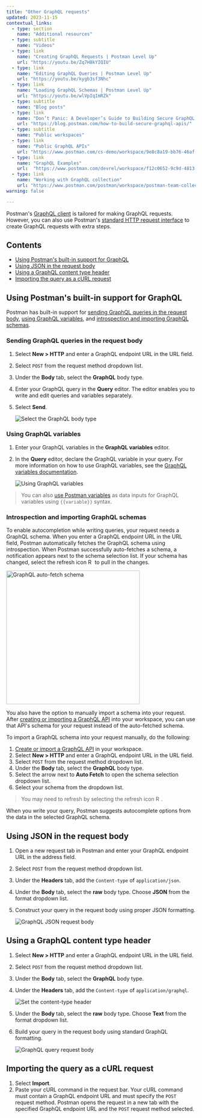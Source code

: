 ```yaml
---
title: "Other GraphQL requests"
updated: 2023-11-15
contextual_links:
  - type: section
    name: "Additional resources"
  - type: subtitle
    name: "Videos"
  - type: link
    name: "Creating GraphQL Requests | Postman Level Up"
    url: "https://youtu.be/Zq7H8kYIQIU"
  - type: link
    name: "Editing GraphQL Queries | Postman Level Up"
    url: "https://youtu.be/kygb3sf3Nhc"
  - type: link
    name: "Loading GraphQL Schemas | Postman Level Up"
    url: "https://youtu.be/wlVpIqImRZk"
  - type: subtitle
    name: "Blog posts"
  - type: link
    name: "Don’t Panic: A Developer’s Guide to Building Secure GraphQL APIs"
    url: "https://blog.postman.com/how-to-build-secure-graphql-apis/"
  - type: subtitle
    name: "Public workspaces"
  - type: link
    name: "Public GraphQL APIs"
    url: "https://www.postman.com/cs-demo/workspace/9e8c8a19-bb76-46af-9e8d-5747bf8fcce5"
  - type: link
    name: "GraphQL Examples"
    url:  "https://www.postman.com/devrel/workspace/f12c0652-9c9d-4813-968b-c8ed0b3f0022"
  - type: link
    name: "Working with GraphQL collection"
    url: "https://www.postman.com/postman/workspace/postman-team-collections/collection/1559645-c0dd3eb3-5258-4ddd-a6e4-2780c5212e33?ctx=documentation"
warning: false

---
```


Postman's [GraphQL client](/docs/sending-requests/graphql/graphql-overview/) is tailored for making GraphQL requests. However, you can also use Postman's [standard HTTP request interface](/docs/sending-requests/requests/) to create GraphQL requests with extra steps.

## Contents

* [Using Postman's built-in support for GraphQL](#using-postmans-built-in-support-for-graphql)
* [Using JSON in the request body](#using-json-in-the-request-body)
* [Using a GraphQL content type header](#using-a-graphql-content-type-header)
* [Importing the query as a cURL request](#importing-the-query-as-a-curl-request)

## Using Postman's built-in support for GraphQL

Postman has built-in support for [sending GraphQL queries in the request body](#sending-graphql-queries-in-the-request-body), [using GraphQL variables](#using-graphql-variables), and [introspection and importing GraphQL schemas](#introspection-and-importing-graphql-schemas).

### Sending GraphQL queries in the request body

1. Select **New > HTTP** and enter a GraphQL endpoint URL in the URL field.
1. Select `POST` from the request method dropdown list.
1. Under the **Body** tab, select the **GraphQL** body type.
1. Enter your GraphQL query in the **Query** editor. The editor enables you to write and edit queries and variables separately.
1. Select **Send**.

    ![Select the GraphQL body type](https://assets.postman.com/postman-docs/v10/graphql-http-query-v10-20.jpg)

### Using GraphQL variables

1. Enter your GraphQL variables in the **GraphQL variables** editor.
1. In the **Query** editor, declare the GraphQL variable in your query. For more information on how to use GraphQL variables, see the [GraphQL variables documentation](https://graphql.org/learn/queries/#variables).

    ![Using GraphQL variables](https://assets.postman.com/postman-docs/v10/graphql-http-variables-v10-20.jpg)

> You can also [use Postman variables](/docs/sending-requests/variables/) as data inputs for GraphQL variables using `{{variable}}` syntax.

### Introspection and importing GraphQL schemas

To enable autocompletion while writing queries, your request needs a GraphQL schema. When you enter a GraphQL endpoint URL in the URL field, Postman automatically fetches the GraphQL schema using introspection. When Postman successfully auto-fetches a schema, a notification appears next to the schema selection list. If your schema has changed, select the refresh icon <img alt="Refresh icon" src="https://assets.postman.com/postman-docs/icon-refresh-v9-5.jpg#icon" width="14px"> to pull in the changes.

<img src="https://assets.postman.com/postman-docs/v10/graphql-autofetch-schema-v10-20.jpg" width="355px" alt="GraphQL auto-fetch schema"/>

You also have the option to manually import a schema into your request. After [creating or importing a GraphQL API](/docs/designing-and-developing-your-api/creating-an-api/) into your workspace, you can use that API's schema for your request instead of the auto-fetched schema.

To import a GraphQL schema into your request manually, do the following:

1. [Create or import a GraphQL API](/docs/designing-and-developing-your-api/creating-an-api/) in your workspace.
1. Select **New > HTTP** and enter a GraphQL endpoint URL in the URL field.
1. Select `POST` from the request method dropdown list.
1. Under the **Body** tab, select the **GraphQL** body type.
1. Select the arrow next to **Auto Fetch** to open the schema selection dropdown list.
1. Select your schema from the dropdown list.

  > You may need to refresh by selecting the refresh icon <img alt="Refresh icon" src="https://assets.postman.com/postman-docs/icon-refresh-v9-5.jpg#icon" width="14px">.

  When you write your query, Postman suggests autocomplete options from the data in the selected GraphQL schema.

## Using JSON in the request body

1. Open a new request tab in Postman and enter your GraphQL endpoint URL in the address field.
1. Select `POST` from the request method dropdown list.
1. Under the **Headers** tab, add the `Content-type` of `application/json`.
1. Under the **Body** tab, select the **raw** body type. Choose **JSON** from the format dropdown list.
1. Construct your query in the request body using proper JSON formatting.

    ![GraphQL JSON request body](https://assets.postman.com/postman-docs/v10/graphql-http-json-body-v10-20.jpg)

## Using a GraphQL content type header

1. Select **New > HTTP** and enter a GraphQL endpoint URL in the URL field.
1. Select `POST` from the request method dropdown list.
1. Under the **Body** tab, select the **GraphQL** body type.
1. Under the **Headers** tab, add the `Content-type` of `application/graphql`.

    ![Set the content-type header](https://assets.postman.com/postman-docs/v10/graphql-http-content-type-v10-20.jpg)

1. Under the **Body** tab, select the **raw** body type. Choose **Text** from the format dropdown list.
1. Build your query in the request body using standard GraphQL formatting.

    ![GraphQL query request body](https://assets.postman.com/postman-docs/v10/graphql-http-content-type-body-v10-20-1.jpg)

## Importing the query as a cURL request

1. Select **Import**.
1. Paste your cURL command in the request bar. Your cURL command must contain a GraphQL endpoint URL and must specify the `POST` request method. Postman opens the request in a new tab with the specified GraphQL endpoint URL and the `POST` request method selected.
